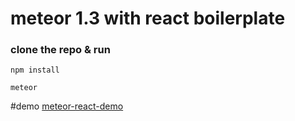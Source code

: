 # meteor 1.3 with react boilerplate

### clone the repo & run 
`npm install`

`meteor`

#demo
[meteor-react-demo](http://meteor_1.3-react-boilerplate.meteor.com/)

